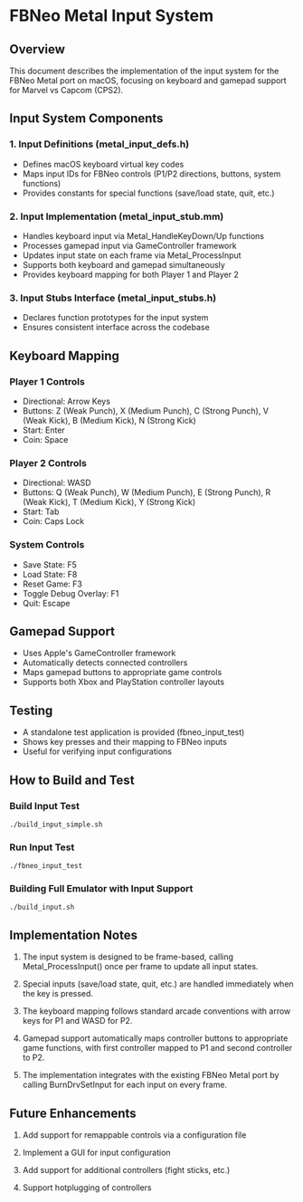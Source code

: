 # FBNeo Metal Input System

## Overview
This document describes the implementation of the input system for the FBNeo Metal port on macOS, focusing on keyboard and gamepad support for Marvel vs Capcom (CPS2).

## Input System Components

### 1. Input Definitions (metal_input_defs.h)
- Defines macOS keyboard virtual key codes
- Maps input IDs for FBNeo controls (P1/P2 directions, buttons, system functions)
- Provides constants for special functions (save/load state, quit, etc.)

### 2. Input Implementation (metal_input_stub.mm)
- Handles keyboard input via Metal_HandleKeyDown/Up functions
- Processes gamepad input via GameController framework
- Updates input state on each frame via Metal_ProcessInput
- Supports both keyboard and gamepad simultaneously
- Provides keyboard mapping for both Player 1 and Player 2

### 3. Input Stubs Interface (metal_input_stubs.h)
- Declares function prototypes for the input system
- Ensures consistent interface across the codebase

## Keyboard Mapping

### Player 1 Controls
- Directional: Arrow Keys
- Buttons: Z (Weak Punch), X (Medium Punch), C (Strong Punch), V (Weak Kick), B (Medium Kick), N (Strong Kick)
- Start: Enter
- Coin: Space

### Player 2 Controls
- Directional: WASD
- Buttons: Q (Weak Punch), W (Medium Punch), E (Strong Punch), R (Weak Kick), T (Medium Kick), Y (Strong Kick)
- Start: Tab
- Coin: Caps Lock

### System Controls
- Save State: F5
- Load State: F8
- Reset Game: F3
- Toggle Debug Overlay: F1
- Quit: Escape

## Gamepad Support
- Uses Apple's GameController framework
- Automatically detects connected controllers
- Maps gamepad buttons to appropriate game controls
- Supports both Xbox and PlayStation controller layouts

## Testing
- A standalone test application is provided (fbneo_input_test)
- Shows key presses and their mapping to FBNeo inputs
- Useful for verifying input configurations

## How to Build and Test

### Build Input Test
```
./build_input_simple.sh
```

### Run Input Test
```
./fbneo_input_test
```

### Building Full Emulator with Input Support
```
./build_input.sh
```

## Implementation Notes

1. The input system is designed to be frame-based, calling Metal_ProcessInput() once per frame to update all input states.

2. Special inputs (save/load state, quit, etc.) are handled immediately when the key is pressed.

3. The keyboard mapping follows standard arcade conventions with arrow keys for P1 and WASD for P2.

4. Gamepad support automatically maps controller buttons to appropriate game functions, with first controller mapped to P1 and second controller to P2.

5. The implementation integrates with the existing FBNeo Metal port by calling BurnDrvSetInput for each input on every frame.

## Future Enhancements

1. Add support for remappable controls via a configuration file

2. Implement a GUI for input configuration

3. Add support for additional controllers (fight sticks, etc.)

4. Support hotplugging of controllers 